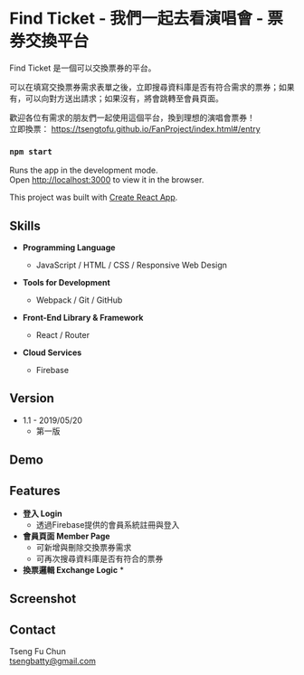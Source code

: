 
<h1>Find Ticket - 我們一起去看演唱會 - 票券交換平台</h1>
<p>Find Ticket 是一個可以交換票券的平台。</p>

可以在填寫交換票券需求表單之後，立即搜尋資料庫是否有符合需求的票券；如果有，可以向對方送出請求；如果沒有，將會跳轉至會員頁面。

歡迎各位有需求的朋友們一起使用這個平台，換到理想的演唱會票券！<br>
立即換票： https://tsengtofu.github.io/FanProject/index.html#/entry

### `npm start`
Runs the app in the development mode.<br>
Open [http://localhost:3000](http://localhost:3000) to view it in the browser.

This project was built with [Create React App](https://github.com/facebook/create-react-app).


## **Skills**
* **Programming Language**
    * JavaScript / HTML / CSS / Responsive Web Design

* **Tools for Development**
    * Webpack / Git / GitHub

* **Front-End Library & Framework**
    * React / Router

* **Cloud Services**
    * Firebase

## **Version**
* 1.1 - 2019/05/20
    * 第一版 

## **Demo**
<!-- 這邊要放 -->



## **Features**
* **登入 Login**
    * 透過Firebase提供的會員系統註冊與登入
* **會員頁面 Member Page**
    * 可新增與刪除交換票券需求
    * 可再次搜尋資料庫是否有符合的票券
* **換票邏輯 Exchange Logic**
    * 
    <!-- 這邊要放一張圖 -->



## **Screenshot**
<!-- ![圖片描述]()
![圖片描述]()
![圖片描述]() -->


## **Contact**
Tseng Fu Chun <br>
tsengbatty@gmail.com
